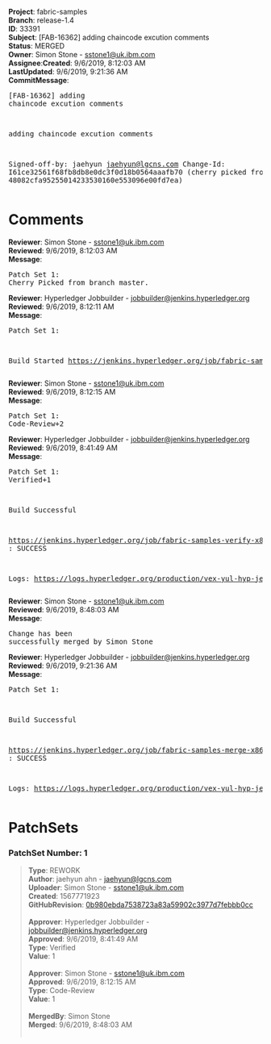 <strong>Project</strong>: fabric-samples</br><strong>Branch</strong>: release-1.4<br><strong>ID</strong>: 33391<br><strong>Subject</strong>: [FAB-16362] adding chaincode excution comments<br><strong>Status</strong>: MERGED<br><strong>Owner</strong>: Simon Stone - sstone1@uk.ibm.com<br><strong>Assignee</strong>:<strong>Created</strong>: 9/6/2019, 8:12:03 AM<br><strong>LastUpdated</strong>: 9/6/2019, 9:21:36 AM<br><strong>CommitMessage</strong>:<br><pre>[FAB-16362] adding chaincode excution comments

adding chaincode excution comments

Signed-off-by: jaehyun <jaehyun@lgcns.com>
Change-Id: I61ce32561f68fb8db8e0dc3f0d18b0564aaafb70
(cherry picked from commit 48082cfa95255014233530160e553096e00fd7ea)
</pre><h1>Comments</h1><strong>Reviewer</strong>: Simon Stone - sstone1@uk.ibm.com<br><strong>Reviewed</strong>: 9/6/2019, 8:12:03 AM<br><strong>Message</strong>: <pre>Patch Set 1: Cherry Picked from branch master.</pre><strong>Reviewer</strong>: Hyperledger Jobbuilder - jobbuilder@jenkins.hyperledger.org<br><strong>Reviewed</strong>: 9/6/2019, 8:12:11 AM<br><strong>Message</strong>: <pre>Patch Set 1:

Build Started https://jenkins.hyperledger.org/job/fabric-samples-verify-x86_64/535/</pre><strong>Reviewer</strong>: Simon Stone - sstone1@uk.ibm.com<br><strong>Reviewed</strong>: 9/6/2019, 8:12:15 AM<br><strong>Message</strong>: <pre>Patch Set 1: Code-Review+2</pre><strong>Reviewer</strong>: Hyperledger Jobbuilder - jobbuilder@jenkins.hyperledger.org<br><strong>Reviewed</strong>: 9/6/2019, 8:41:49 AM<br><strong>Message</strong>: <pre>Patch Set 1: Verified+1

Build Successful 

https://jenkins.hyperledger.org/job/fabric-samples-verify-x86_64/535/ : SUCCESS

Logs: https://logs.hyperledger.org/production/vex-yul-hyp-jenkins-3/fabric-samples-verify-x86_64/535</pre><strong>Reviewer</strong>: Simon Stone - sstone1@uk.ibm.com<br><strong>Reviewed</strong>: 9/6/2019, 8:48:03 AM<br><strong>Message</strong>: <pre>Change has been successfully merged by Simon Stone</pre><strong>Reviewer</strong>: Hyperledger Jobbuilder - jobbuilder@jenkins.hyperledger.org<br><strong>Reviewed</strong>: 9/6/2019, 9:21:36 AM<br><strong>Message</strong>: <pre>Patch Set 1:

Build Successful 

https://jenkins.hyperledger.org/job/fabric-samples-merge-x86_64/144/ : SUCCESS

Logs: https://logs.hyperledger.org/production/vex-yul-hyp-jenkins-3/fabric-samples-merge-x86_64/144</pre><h1>PatchSets</h1><h3>PatchSet Number: 1</h3><blockquote><strong>Type</strong>: REWORK<br><strong>Author</strong>: jaehyun ahn - jaehyun@lgcns.com<br><strong>Uploader</strong>: Simon Stone - sstone1@uk.ibm.com<br><strong>Created</strong>: 1567771923<br><strong>GitHubRevision</strong>: [0b980ebda7538723a83a59902c3977d7febbb0cc](https://github.com/hyperledger/fabric-samples/commit/0b980ebda7538723a83a59902c3977d7febbb0cc)<br><br><strong>Approver</strong>: Hyperledger Jobbuilder - jobbuilder@jenkins.hyperledger.org<br><strong>Approved</strong>: 9/6/2019, 8:41:49 AM<br><strong>Type</strong>: Verified<br><strong>Value</strong>: 1<br><br><strong>Approver</strong>: Simon Stone - sstone1@uk.ibm.com<br><strong>Approved</strong>: 9/6/2019, 8:12:15 AM<br><strong>Type</strong>: Code-Review<br><strong>Value</strong>: 1<br><br><strong>MergedBy</strong>: Simon Stone<br><strong>Merged</strong>: 9/6/2019, 8:48:03 AM<br><br></blockquote>